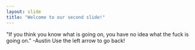 ```yaml
---
layout: slide
title: "Welcome to our second slide!"
---
```

"If you think you know what is going on, you have no idea what the fuck is going on." -Austin
Use the left arrow to go back!

